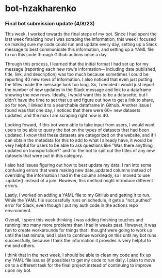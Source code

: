 # bot-hzakharenko

### Final bot submission update (4/8/23)
This week, I worked towards the final steps of my bot. Since I had spent the last week finalizing how I was scraping the information, this week I focused on making sure my code could run and update every day, setting up a Slack message to best communicate this information, and setting up a YAML file to run this code through Github actions once a day.

Through this process, I learned that the initial format I had set up for my message (reporting each new row's information-- including date published, title, link, and description) was too much because sometimes I could be reporting 40 new rows of information. I also noticed that even just putting the titles made the message look too long. So, I decided I would just report the number of new updates in the Slack message and link to a dataframe showing the new rows. Ideally, I would want this to be a datasette, but I didn't have the time to set that up and figure out how to get a link to share, so for now, I linked it to a searchable dataframe in Github. Another issue I found was that one day, I noticed that there were 60+ new datasets updated, and the max I am scraping right now is 40. 

Looking foward, if this bot were able to take input from users, I would want users to be able to query the bot on the types of datasets that had been updated. I know that these datasets are categorized on the website, and if I can obtain the metadata for this to add to what I already have, it would be very helpful for users to be able to ask questions like "Was there anything updated on transportation?" and for the bot to spit out the titles of any new datasets that were put in this category.

I also had issues figuring out how to best update my data. I ran into some confusing errors that were making new date_updated columns instead of overriding the information I had in the column already, so I moved to use .update() instead of a join. However, this method might introduce different errors.

Lastly, I worked on adding a YAML file to my GitHub and getting it to run. While the YAML file successfully runs on schedule, it gets a "not_authed" error for Slack, even though I put my auth code in the actions repo environment. 

Overall, I spent this week thinking I was adding finishing touches and running into many more problems than I had in weeks past. However, it was fun to create workarounds for things that I thought were going to work up until the last minute, and I plan to continue working on this until my bot runs successfully, because I think the information it provides is very helpful to me and others.

I think that in the next week, I should be able to clean my code and fix up my YAML file issues (if possible) to get my code to run daily. I plan to move on to a different task for the final project instead of continuing to improve upon my bot.